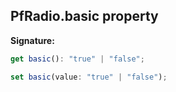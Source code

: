 ## PfRadio.basic property

**Signature:**

```typescript
get basic(): "true" | "false";

set basic(value: "true" | "false");
```
